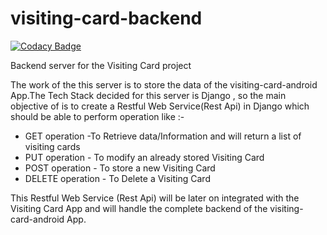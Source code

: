 # visiting-card-backend
[![Codacy   Badge](https://api.codacy.com/project/badge/Grade/36a751d6bf484c058bfedc94b9cabe78)](https://www.codacy.com/app/Ani2004/visiting-card-front?utm_source=github.com&amp;utm_medium=referral&amp;utm_content=JBossOutreach/visiting-card-front&amp;utm_campaign=Badge_Grade)

Backend server for the Visiting Card project

The work of the this server is to store the data of the visiting-card-android App.The Tech Stack decided for this server is Django , so the main objective of is to create a Restful Web Service(Rest Api) in Django which should be able to perform operation like :-

* GET operation -To Retrieve data/Information and will return a list of visiting cards
* PUT operation - To modify an already stored Visiting Card
* POST operation - To store a new Visiting Card
* DELETE operation - To Delete a Visiting Card

This Restful Web Service (Rest Api) will be later on integrated with the Visiting Card App and will handle the complete backend of the visiting-card-android App.
